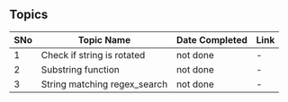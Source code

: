 ## Topics

SNo | Topic Name | Date Completed | Link |
----|------------|----------------|------|
1 | Check if string is rotated | not done | - | 
2 | Substring function | not done | - | 
3 | String matching regex_search | not done | - |